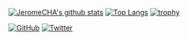 [![JeromeCHA's github stats](https://github-readme-stats.vercel.app/api?username=JeromeCHA&count_private=true&show_icons=true)](https://github.com/JeromeCHA/github-readme-stats)
[![Top Langs](https://github-readme-stats.vercel.app/api/top-langs/?username=JeromeCHA&hide=CSS,javascript,html&show_icons=true)](https://github.com/JeromeCHA/github-readme-stats)
[![trophy](https://github-profile-trophy.vercel.app/?username=JeromeCHA)](https://github.com/JeromeCHA "trophy")

[![GitHub](https://img.shields.io/github/followers/JeromeCHA?style=social)](https://github.com/JeromeCHA "GitHub")
[![Twitter](https://img.shields.io/twitter/follow/yujiro45?style=social)](https://twitter.com/yujiro45 "Twitter")

<!--
**JeromeCHA/JeromeCHA** is a ✨ _special_ ✨ repository because its `README.md` (this file) appears on your GitHub profile.

Here are some ideas to get you started:

- 🔭 I’m currently working on ...
- 🌱 I’m currently learning ...
- 👯 I’m looking to collaborate on ...
- 🤔 I’m looking for help with ...
- 💬 Ask me about ...
- 📫 How to reach me: ...
- 😄 Pronouns: ...
- ⚡ Fun fact: ...
-->
